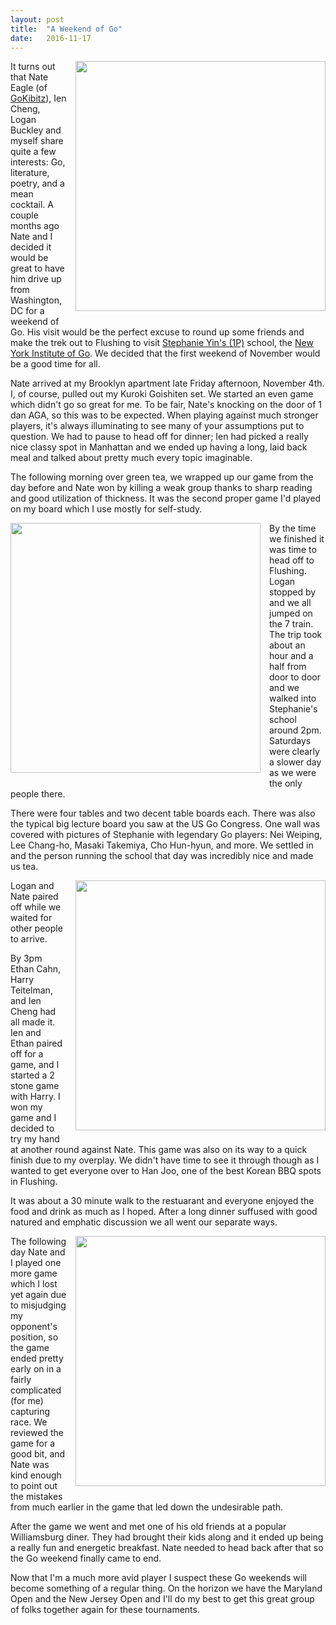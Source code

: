 ```yaml
---
layout: post
title:  "A Weekend of Go"
date:   2016-11-17
---
```


<image width="400" style="float: right; margin-left: 1em;
margin-bottom: 1em;"
src="http://swannodette.github.io/baduk/assets/images/nygo1.jpeg"></image>

It turns out that Nate Eagle (of [GoKibitz](http://gokibitz.com)), Ien
Cheng, Logan Buckley and myself share quite a few interests: Go,
literature, poetry, and a mean cocktail. A couple months ago Nate and I
decided it would be great to have him drive up from Washington, DC for
a weekend of Go. His visit would be the perfect excuse to round up
some friends and make the trek out to Flushing to visit
[Stephanie Yin's (1P)](http://senseis.xmp.net/?YinMingming) school,
the [New York Institute of Go](http://www.ny-go.org). We decided that
the first weekend of November would be a good time for all.

Nate arrived at my Brooklyn apartment late Friday afternoon, November
4th. I, of course, pulled out my Kuroki Goishiten set. We started an
even game which didn't go so great for me. To be fair, Nate's knocking
on the door of 1 dan AGA, so this was to be expected. When playing
against much stronger players, it's always illuminating to see many of
your assumptions put to question. We had to pause to head off for
dinner; Ien had picked a really nice classy spot in Manhattan and we
ended up having a long, laid back meal and talked about pretty much
every topic imaginable.

The following morning over green tea, we wrapped up our game from the
day before and Nate won by killing a weak group thanks to sharp
reading and good utilization of thickness. It was the second proper
game I'd played on my board which I use mostly for self-study.

<image width="400" style="float: left; margin-right: 1em;
margin-bottom: 1em;"
src="http://swannodette.github.io/baduk/assets/images/nygo2.jpeg"></image>

By the time we finished it was time to head off to Flushing. Logan
stopped by and we all jumped on the 7 train. The trip took about an
hour and a half from door to door and we walked into Stephanie's school
around 2pm. Saturdays were clearly a slower day as we were the only
people there.

There were four tables and two decent table boards each. There
was also the typical big lecture board you saw at the US Go Congress.
One wall was covered with pictures of Stephanie with
legendary Go players: Nei Weiping, Lee Chang-ho, Masaki
Takemiya, Cho Hun-hyun, and more. We settled in and the person running
the school that day was incredibly nice and made us tea.

<image width="400" style="float: right; margin-left: 1em;
margin-bottom: 1em;"
src="http://swannodette.github.io/baduk/assets/images/nygo3.jpeg"></image>

Logan and Nate paired off while we waited for other
people to arrive.

By 3pm Ethan Cahn, Harry Teitelman, and Ien Cheng had all made it. Ien
and Ethan paired off for a game, and I started a 2 stone game with
Harry. I won my game and I decided to try my hand at another round
against Nate. This game was also on its way to a quick finish due to
my overplay. We didn't have time to see it through though as I wanted
to get everyone over to Han Joo, one of the best Korean BBQ spots in
Flushing.

It was about a 30 minute walk to the restuarant and everyone enjoyed the
food and drink as much as I hoped. After a long dinner suffused with
good natured and emphatic discussion we all went our separate ways.

<image width="400" style="float: right; margin-left: 1em;
margin-bottom: 1em;"
src="http://swannodette.github.io/baduk/assets/images/nygo4.jpeg"></image>

The following day Nate and I played one more game which I lost yet
again due to misjudging my opponent's position, so the game ended pretty
early on in a fairly complicated (for me) capturing race. We reviewed
the game for a good bit, and Nate was kind enough to point out the
mistakes from much earlier in the game that led down the undesirable
path.

After the game we went and met one of his old friends at a popular
Williamsburg diner. They had brought their kids along and it ended up
being a really fun and energetic breakfast. Nate needed to head back
after that so the Go weekend finally came to end.

Now that I'm a much more avid player I suspect these Go weekends will
become something of a regular thing. On the horizon we have the
Maryland Open and the New Jersey Open and I'll do my best to get this
great group of folks together again for these tournaments.
